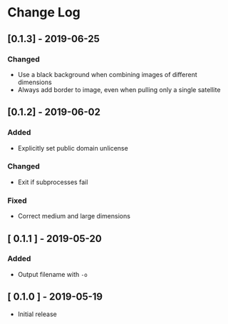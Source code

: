# Change Log


## [0.1.3] - 2019-06-25

### Changed
- Use a black background when combining images of different dimensions
- Always add border to image, even when pulling only a single satellite


## [0.1.2] - 2019-06-02

### Added
- Explicitly set public domain unlicense

### Changed
- Exit if subprocesses fail

### Fixed
- Correct medium and large dimensions


## [ 0.1.1 ] - 2019-05-20

### Added
- Output filename with `-o`


## [ 0.1.0 ] - 2019-05-19
- Initial release
